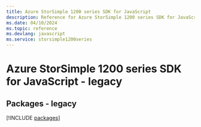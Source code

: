 ```yaml
---
title: Azure StorSimple 1200 series SDK for JavaScript
description: Reference for Azure StorSimple 1200 series SDK for JavaScript
ms.date: 04/10/2024
ms.topic: reference
ms.devlang: javascript
ms.service: storsimple1200series
---
```

# Azure StorSimple 1200 series SDK for JavaScript - legacy
## Packages - legacy
[!INCLUDE [packages](storsimple-1200-series-index.md)]
